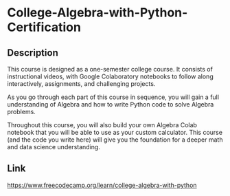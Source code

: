 # College-Algebra-with-Python-Certification

## Description
This course is designed as a one-semester college course. It consists of instructional videos, with Google Colaboratory notebooks to follow along interactively, assignments, and challenging projects.

As you go through each part of this course in sequence, you will gain a full understanding of Algebra and how to write Python code to solve Algebra problems.

Throughout this course, you will also build your own Algebra Colab notebook that you will be able to use as your custom calculator. This course (and the code you write here) will give you the foundation for a deeper math and data science understanding.

## Link

https://www.freecodecamp.org/learn/college-algebra-with-python
